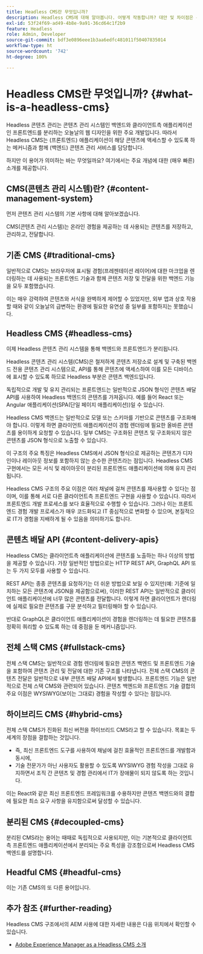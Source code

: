 ```yaml
---
title: Headless CMS란 무엇입니까?
description: Headless CMS에 대해 알아봅니다. 어떻게 작동합니까? 대안 및 차이점은 무엇입니까? Headless CMS를 사용하려는 이유는 무엇입니까?
exl-id: 53f24f69-ad49-4b8e-9a91-36cd64c1f2b9
feature: Headless
role: Admin, Developer
source-git-commit: bdf3e0896eee1b3aa6edfc481011f50407835014
workflow-type: ht
source-wordcount: '742'
ht-degree: 100%

---
```


# Headless CMS란 무엇입니까? {#what-is-a-headless-cms}

Headless 콘텐츠 관리는 콘텐츠 관리 시스템인 백엔드와 클라이언트측 애플리케이션인 프론트엔드를 분리하는 오늘날의 웹 디자인을 위한 주요 개발입니다. 따라서 Headless CMS는 (프론트엔드) 애플리케이션이 해당 콘텐츠에 액세스할 수 있도록 하는 메커니즘과 함께 (백엔드) 콘텐츠 관리 서비스를 담당합니다.

하지만 이 용어가 의미하는 바는 무엇일까요? 여기에서는 주요 개념에 대한 (매우 빠른) 소개를 제공합니다.

## CMS(콘텐츠 관리 시스템)란? {#content-management-system}

먼저 콘텐츠 관리 시스템의 기본 사항에 대해 알아보겠습니다.

CMS(콘텐츠 관리 시스템)는 온라인 경험을 제공하는 데 사용되는 콘텐츠를 저장하고, 관리하고, 전달합니다.

## 기존 CMS {#traditional-cms}

일반적으로 CMS는 브라우저에 표시될 경험(프레젠테이션 레이어)에 대한 마크업을 렌더링하는 데 사용되는 프론트엔드 기술과 함께 콘텐츠 저장 및 전달을 위한 백엔드 기능을 모두 포함했습니다.

이는 매우 강력하여 콘텐츠와 서식을 완벽하게 제어할 수 있었지만, 외부 앱과 상호 작용할 때와 같이 오늘날의 급변하는 환경에 필요한 유연성 중 일부를 포함하지는 못했습니다.

## Headless CMS {#headless-cms}

이제 Headless 콘텐츠 관리 시스템을 통해 백엔드와 프론트엔드가 분리됩니다.

Headless 콘텐츠 관리 시스템(CMS)은 철저하게 콘텐츠 저장소로 설계 및 구축된 백엔드 전용 콘텐츠 관리 시스템으로, API를 통해 콘텐츠에 액세스하여 이를 모든 디바이스에 표시할 수 있도록 하므로 Headless 부분은 콘텐츠 백엔드입니다.

독립적으로 개발 및 유지 관리되는 프론트엔드는 일반적으로 JSON 형식인 콘텐츠 배달 API를 사용하여 Headless 백엔드의 콘텐츠를 가져옵니다. 예를 들어 React 또는 Angular 애플리케이션(SPA(단일 페이지 애플리케이션))일 수 있습니다.

Headless CMS 백엔드는 일반적으로 모델 또는 스키마를 기반으로 콘텐츠를 구조화해야 합니다. 이렇게 하면 클라이언트 애플리케이션이 경험 렌더링에 필요한 올바른 콘텐츠를 용이하게 요청할 수 있습니다. 일부 CMS는 구조화된 콘텐츠 및 구조화되지 않은 콘텐츠를 JSON 형식으로 노출할 수 있습니다.

이 구조의 주요 특징은 Headless CMS에서 JSON 형식으로 제공하는 콘텐츠가 디자인이나 레이아웃 정보를 포함하지 않는 순수한 콘텐츠라는 점입니다. Headless CMS 구현에서는 모든 서식 및 레이아웃이 분리된 프론트엔드 애플리케이션에 의해 유지 관리됩니다.

Headless CMS 구조의 주요 이점은 여러 채널에 걸쳐 콘텐츠를 재사용할 수 있다는 점이며, 이를 통해 서로 다른 클라이언트측 프론트엔드 구현을 사용할 수 있습니다. 따라서 프론트엔드 개발 프로세스를 보다 효율적으로 수행할 수 있습니다. 그러나 이는 프론트엔드 경험 개발 프로세스가 매우 코드화되고 IT 중심적으로 변화할 수 있으며, 본질적으로 IT가 경험을 지배하게 될 수 있음을 의미하기도 합니다.

## 콘텐츠 배달 API {#content-delivery-apis}

Headless CMS는 클라이언트측 애플리케이션에 콘텐츠를 노출하는 하나 이상의 방법을 제공할 수 있습니다. 가장 일반적인 방법으로는 HTTP REST API, GraphQL API 또는 두 가지 모두를 사용할 수 있습니다.

REST API는 종종 콘텐츠를 요청하기는 더 쉬운 방법으로 보일 수 있지만(예: 기준에 일치하는 모든 콘텐츠에 JSON을 제공함으로써), 이러한 REST API는 일반적으로 클라이언트 애플리케이션에 너무 많은 콘텐츠를 전달합니다. 이렇게 하면 클라이언트가 렌더링에 실제로 필요한 콘텐츠를 구문 분석하고 필터링해야 할 수 있습니다.

반대로 GraphQL은 클라이언트 애플리케이션이 경험을 렌더링하는 데 필요한 콘텐츠를 정확히 쿼리할 수 있도록 하는 데 중점을 둔 메커니즘입니다.

## 전체 스택 CMS {#fullstack-cms}

전체 스택 CMS는 일반적으로 경험 렌더링에 필요한 콘텐츠 백엔드 및 프론트엔드 기술을 포함하여 콘텐츠 관리 및 전달에 대한 기존 구조를 나타냅니다. 전체 스택 CMS의 콘텐츠 전달은 일반적으로 내부 콘텐츠 배달 API에서 발생합니다. 프론트엔드 기능은 일반적으로 전체 스택 CMS와 관련되어 있습니다. 콘텐츠 백엔드와 프론트엔드 기술 결합의 주요 이점은 WYSIWYG(보이는 그대로) 경험을 작성할 수 있다는 점입니다.

## 하이브리드 CMS {#hybrid-cms}

전체 스택 CMS가 진화된 최신 버전을 하이브리드 CMS라고 할 수 있습니다. 목표는 두 세계의 장점을 결합하는 것입니다.

* 즉, 최신 프론트엔드 도구를 사용하여 채널에 걸친 효율적인 프론트엔드를 개발함과 동시에,
* 기술 전문가가 아닌 사용자도 활용할 수 있도록 WYSIWYG 경험 작성을 그대로 유지하면서 조직 간 콘텐츠 및 경험 관리에서 IT가 장애물이 되지 않도록 하는 것입니다.

이는 React와 같은 최신 프론트엔드 프레임워크를 수용하지만 콘텐츠 백엔드와의 결합에 필요한 최소 요구 사항을 유지함으로써 달성할 수 있습니다.

## 분리된 CMS {#decoupled-cms}

분리된 CMS라는 용어는 때때로 독립적으로 사용되지만, 이는 기본적으로 클라이언트측 프론트엔드 애플리케이션에서 분리되는 주요 특성을 강조함으로써 Headless CMS 백엔드를 설명합니다.

## Headful CMS {#headful-cms}

이는 기존 CMS의 또 다른 용어입니다.

## 추가 참조 {#further-reading}

Headless CMS 구조에서의 AEM 사용에 대한 자세한 내용은 다음 위치에서 확인할 수 있습니다.

* [Adobe Experience Manager as a Headless CMS 소개](/help/headless/introduction.md)

